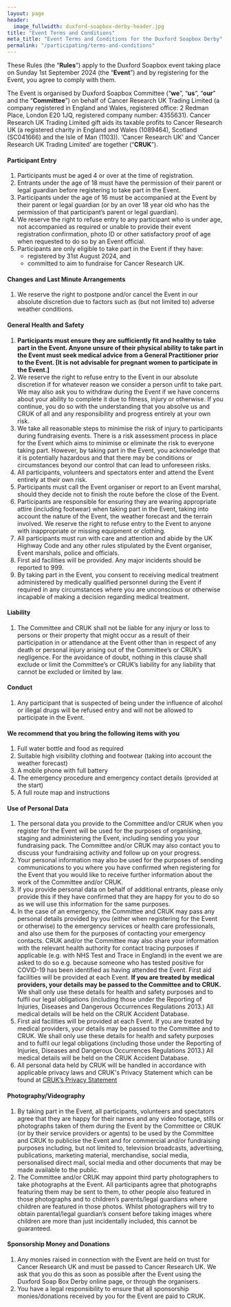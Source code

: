 ```yaml
---
layout: page
header:
  image_fullwidth: duxford-soapbox-derby-header.jpg
title: "Event Terms and Conditions"
meta_title: "Event Terms and Conditions for the Duxford Soapbox Derby"
permalink: "/participating/terms-and-conditions"
---
```


These Rules (the “__Rules__”) apply to the Duxford Soapbox event taking place on Sunday 1st September 2024 (the “__Event__”) and by registering for the Event, you agree to comply with them.

The Event is organised by Duxford Soapbox Committee (“__we__”, “__us__”, “__our__” and the “__Committee__”) on behalf of Cancer Research UK Trading Limited (a company registered in England and Wales, registered office: 2 Redman Place, London E20 1JQ, registered company number: 4355631). Cancer Research UK Trading Limited gift aids its taxable profits to Cancer Research UK (a registered charity in England and Wales (1089464), Scotland (SC041666) and the Isle of Man (1103)). ‘Cancer Research UK’ and ‘Cancer Research UK Trading Limited’ are together (“__CRUK__”).

#### Participant Entry

1. Participants must be aged 4 or over at the time of registration.
2. Entrants under the age of 18 must have the permission of their parent or legal guardian before registering to take part in the Event.
3. Participants under the age of 16 must be accompanied at the Event by their parent or legal guardian (or by an over 18 year old who has the permission of that participant’s parent or legal guardian).
4. We reserve the right to refuse entry to any participant who is under age, not accompanied as required or unable to provide their event registration confirmation, photo ID or other satisfactory proof of age when requested to do so by an Event official.
5. Participants are only eligible to take part in the Event if they have:
    * registered by 31st August 2024, and
    * committed to aim to fundraise for Cancer Research UK.

#### Changes and Last Minute Arrangements

1. We reserve the right to postpone and/or cancel the Event in our absolute discretion due to factors such as (but not limited to) adverse weather conditions.

#### General Health and Safety

1. __Participants must ensure they are sufficiently fit and healthy to take part in the Event. Anyone unsure of their physical ability to take part in the Event must seek medical advice from a General Practitioner prior to the Event. [It is not advisable for pregnant women to participate in the Event.]__
2. We reserve the right to refuse entry to the Event in our absolute discretion if for whatever reason we consider a person unfit to take part.  We may also ask you to withdraw during the Event if we have concerns about your ability to complete it due to fitness, injury or otherwise.  If you continue, you do so with the understanding that you absolve us and CRUK of all and any responsibility and progress entirely at your own risk.
3. We take all reasonable steps to minimise the risk of injury to participants during fundraising events. There is a risk assessment process in place for the Event which aims to minimise or eliminate the risk to everyone taking part. However, by taking part in the Event, you acknowledge that it is potentially hazardous and that there may be conditions or circumstances beyond our control that can lead to unforeseen risks.
4. All participants, volunteers and spectators enter and attend the Event entirely at their own risk.
5. Participants must call the Event organiser or report to an Event marshal, should they decide not to finish the route before the close of the Event.
6. Participants are responsible for ensuring they are wearing appropriate attire (including footwear) when taking part in the Event, taking into account the nature of the Event, the weather forecast and the terrain involved.  We reserve the right to refuse entry to the Event to anyone with inappropriate or missing equipment or clothing.
7. All participants must run with care and attention and abide by the UK Highway Code and any other rules stipulated by the Event organiser, Event marshals, police and officials.
8. First aid facilities will be provided. Any major incidents should be reported to 999.
9. By taking part in the Event, you consent to receiving medical treatment administered by medically qualified personnel during the Event if required in any circumstances where you are unconscious or otherwise incapable of making a decision regarding medical treatment.

#### Liability

1. The Committee and CRUK shall not be liable for any injury or loss to persons or their property that might occur as a result of their participation in or attendance at the Event other than in respect of any death or personal injury arising out of the Committee’s or CRUK’s negligence.  For the avoidance of doubt, nothing in this clause shall exclude or limit the Committee’s or CRUK’s liability for any liability that cannot be excluded or limited by law.

#### Conduct

1. Any participant that is suspected of being under the influence of alcohol or illegal drugs will be refused entry and will not be allowed to participate in the Event.

#### We recommend that you bring the following items with you

1. Full water bottle and food as required
2. Suitable high visibility clothing and footwear (taking into account the weather forecast)
3. A mobile phone with full battery
4. The emergency procedure and emergency contact details (provided at the start)
5. A full route map and instructions

#### Use of Personal Data

1. The personal data you provide to the Committee and/or CRUK when you register for the Event will be used for the purposes of organising, staging and administering the Event, including sending you your fundraising pack. The Committee and/or CRUK may also contact you to discuss your fundraising activity and follow up on your progress.
2. Your personal information may also be used for the purposes of sending communications to you where you have confirmed when registering for the Event that you would like to receive further information about the work of the Committee and/or CRUK.
3. If you provide personal data on behalf of additional entrants, please only provide this if they have confirmed that they are happy for you to do so as we will use this information for the same purposes.
4. In the case of an emergency, the Committee and CRUK may pass any personal details provided by you (either when registering for the Event or otherwise) to the emergency services or health care professionals, and also use them for the purposes of contacting your emergency contacts. CRUK and/or the Committee may also share your information with the relevant health authority for contact tracing purposes if applicable (e.g. with NHS Test and Trace in England) in the event we are asked to do so e.g. because someone who has tested positive for COVID-19 has been identified as having attended the Event.
First aid facilities will be provided at each Event. __If you are treated by medical providers, your details may be passed to the Committee and to CRUK.__ We shall only use these details for health and safety purposes and to fulfil our legal obligations (including those under the Reporting of Injuries, Diseases and Dangerous Occurrences Regulations 2013.) All medical details will be held on the CRUK Accident Database.
5. First aid facilities will be provided at each Event. If you are treated by medical providers, your details may be passed to the Committee and to CRUK. We shall only use these details for health and safety purposes and to fulfil our legal obligations (including those under the Reporting of Injuries, Diseases and Dangerous Occurrences Regulations 2013.) All medical details will be held on the CRUK Accident Database.
6. All personal data held by CRUK will be handled in accordance with applicable privacy laws and CRUK's Privacy Statement which can be found at [CRUK’s Privacy Statement][1]

#### Photography/Videography

1. By taking part in the Event, all participants, volunteers and spectators agree that they are happy for their names and any video footage, stills or photographs taken of them during the Event by the Committee or CRUK (or by their service providers or agents)  to be used by the Committee and CRUK to publicise the Event and for commercial and/or fundraising purposes including, but not limited to, television broadcasts, advertising, publications, marketing material, merchandise, social media, personalised direct mail, social media and other documents that may be made available to the public.
2. The Committee and/or CRUK may appoint third party photographers to take photographs at the Event. All participants agree that photographs featuring them may be sent to them, to other people also featured in those photographs and to children’s parents/legal guardians where children are featured in those photos. Whilst photographers will try to obtain parental/legal guardian’s consent before taking images where children are more than just incidentally included, this cannot be guaranteed.

#### Sponsorship Money and Donations

1. Any monies raised in connection with the Event are held on trust for Cancer Research UK and must be passed to Cancer Research UK. We ask that you do this as soon as possible after the Event using the Duxford Soap Box Derby online page, or through the organisers.
2. You have a legal responsibility to ensure that all sponsorship monies/donations received by you for the Event are paid to CRUK.

[1]: https://www.cruk.org/privacy
